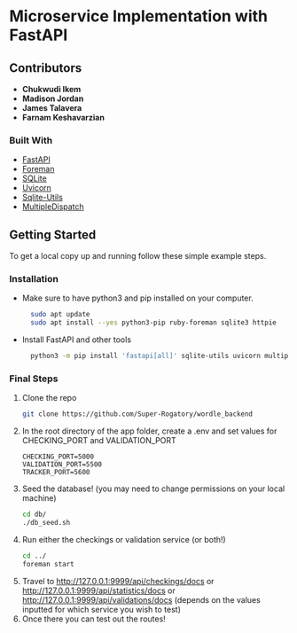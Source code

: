 # Microservice Implementation with FastAPI

<!-- ABOUT THE PROJECT -->
## Contributors
- **Chukwudi Ikem**
- **Madison Jordan**
- **James Talavera**
- **Farnam Keshavarzian**

### Built With

* [FastAPI](https://fastapi.tiangolo.com/)
* [Foreman](https://pypi.org/project/foreman/)
* [SQLite](https://www.sqlite.org/index.html)
* [Uvicorn](https://www.uvicorn.org/)
* [Sqlite-Utils](https://pypi.org/project/sqlite-utils/)
* [MultipleDispatch](https://pypi.org/project/multipledispatch/)

<!-- GETTING STARTED -->
## Getting Started

To get a local copy up and running follow these simple example steps.

### Installation

* Make sure to have python3 and pip installed on your computer.
  ```sh
    sudo apt update
    sudo apt install --yes python3-pip ruby-foreman sqlite3 httpie
  ```

* Install FastAPI and other tools
  ```sh
    python3 -m pip install 'fastapi[all]' sqlite-utils uvicorn multipledispatch pydantic
  ```



### Final Steps

1. Clone the repo
   ```sh
   git clone https://github.com/Super-Rogatory/wordle_backend
   ```
2. In the root directory of the app folder, create a .env and set values for CHECKING_PORT and VALIDATION_PORT
    ```
    CHECKING_PORT=5000
    VALIDATION_PORT=5500
    TRACKER_PORT=5600
    ```
3. Seed the database! (you may need to change permissions on your local machine)
   ```sh
   cd db/
   ./db_seed.sh
   ```    
4. Run either the checkings or validation service (or both!)
   ```sh
   cd ../
   foreman start
   ```
5. Travel to http://127.0.0.1:9999/api/checkings/docs or http://127.0.0.1:9999/api/statistics/docs or http://127.0.0.1:9999/api/validations/docs (depends on the values inputted for which service you wish to test)
6. Once there you can test out the routes!







